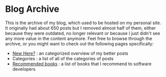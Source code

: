 # Blog Archive

This is the archive of my blog, which used to be hosted on my personal site. It originally had about 650 posts but I removed almost half of them, either because they were outdated, no longer relevant or because I just didn't see any more value in the content anymore. Feel free to browse through the archive, or you might want to check out the following pages specifically:

- [New Here?](/blog/new-here) : an categorized overview of my better posts
- Categories : a list of all of the categories of posts
- [Recommended books](/blog/recommended-books) : a list of books that I recommend to software developers
